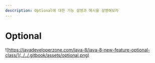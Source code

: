 ```yaml
---
description: Optional에 대한 기능 설명과 예시를 설명해보자
---
```


# Optional

![https://javadeveloperzone.com/java-8/java-8-new-feature-optional-class/](../../.gitbook/assets/optional.png)







